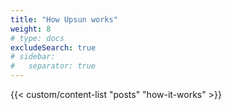 ```yaml
---
title: "How Upsun works"
weight: 8
# type: docs
excludeSearch: true
# sidebar:
#   separator: true
---
```


{{< custom/content-list "posts" "how-it-works" >}}
